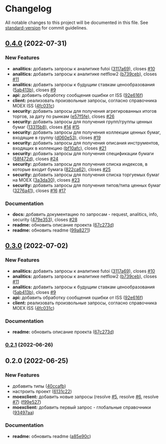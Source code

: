 # Changelog

All notable changes to this project will be documented in this file. See [standard-version](https://github.com/conventional-changelog/standard-version) for commit guidelines.

## [0.4.0](https://github.com/ArtMan-8/moex-iss-api/compare/v0.2.1...v0.4.0) (2022-07-31)


### New Features

* **analitics:** добавить запросы к аналитике futoi ([3117a69](https://github.com/ArtMan-8/moex-iss-api/commit/3117a696b50fb24f3f48f03e6050d6f222d993cb)), closes [#10](https://github.com/ArtMan-8/moex-iss-api/issues/10)
* **analitics:** добавить запросы к аналитике netflow2 ([b739ceb](https://github.com/ArtMan-8/moex-iss-api/commit/b739ceb828f313f6837d39d072cd2d6abfc02470)), closes [#11](https://github.com/ArtMan-8/moex-iss-api/issues/11)
* **analitics:** добавить запросы к будущим ставкам ценообразования ([5ab413b](https://github.com/ArtMan-8/moex-iss-api/commit/5ab413beca0b3d0d4d05c5145413f56db7bcf047)), closes [#9](https://github.com/ArtMan-8/moex-iss-api/issues/9)
* **api:** добавить обработку сообщения ошибки от ISS ([92e616f](https://github.com/ArtMan-8/moex-iss-api/commit/92e616f28e4ab4a0e70f6ca6483b9f6916c4234d))
* **client:** реализовать произвольные запросы, согласно справочника MOEX ISS ([4fc031c](https://github.com/ArtMan-8/moex-iss-api/commit/4fc031cc3c47e08c527815ca86cf3647aca33e13))
* **security:** добавить запросы для получения агрегированных итогов торгов, за дату по рынкам ([e57f5fe](https://github.com/ArtMan-8/moex-iss-api/commit/e57f5fe3dc220e60a6870fe168759ee336199519)), closes [#26](https://github.com/ArtMan-8/moex-iss-api/issues/26)
* **security:** добавить запросы для получения групп/группы ценных бумаг ([13315b8](https://github.com/ArtMan-8/moex-iss-api/commit/13315b8b91501138e764fb14e5960dc891cb8ca6)), closes [#14](https://github.com/ArtMan-8/moex-iss-api/issues/14) [#15](https://github.com/ArtMan-8/moex-iss-api/issues/15)
* **security:** добавить запросы для получения коллекции ценных бумаг, входящие в группу ([d060e53](https://github.com/ArtMan-8/moex-iss-api/commit/d060e533a86191e84a9fac88b5c0d610565bbad9)), closes [#19](https://github.com/ArtMan-8/moex-iss-api/issues/19)
* **security:** добавить запросы для получения описания инструментов, входящих в коллекцию ([bf10afc](https://github.com/ArtMan-8/moex-iss-api/commit/bf10afc045b0a0587539e7557728dcc8500849f5)), closes [#21](https://github.com/ArtMan-8/moex-iss-api/issues/21)
* **security:** добавить запросы для получения спецификации бумаги ([58f472d](https://github.com/ArtMan-8/moex-iss-api/commit/58f472da801b7ba043648849e5207b2dd777616f)), closes [#24](https://github.com/ArtMan-8/moex-iss-api/issues/24)
* **security:** добавить запросы для получения списка индексов, в которые входит бумага ([822ca62](https://github.com/ArtMan-8/moex-iss-api/commit/822ca629aca01c9ee4e05730dc1db1ebddd7afa8)), closes [#25](https://github.com/ArtMan-8/moex-iss-api/issues/25)
* **security:** добавить запросы для получения списка торгуемых бумаг на MOEX ([3a3da30](https://github.com/ArtMan-8/moex-iss-api/commit/3a3da30f5a071096e67dba55025fa110afc2f0ca)), closes [#23](https://github.com/ArtMan-8/moex-iss-api/issues/23)
* **security:** добавить запросы для получения типов/типа ценных бумаг ([3276a41](https://github.com/ArtMan-8/moex-iss-api/commit/3276a41236135cf879c0d5fdfd2a9a88df6768a7)), closes [#16](https://github.com/ArtMan-8/moex-iss-api/issues/16) [#17](https://github.com/ArtMan-8/moex-iss-api/issues/17)


### Documentation

* **docs:** добавить документацию по запросам - request, analitics, info, security ([479e353](https://github.com/ArtMan-8/moex-iss-api/commit/479e353d6a2e1dd7dd4bd14b26c069f317e36235)), closes [#28](https://github.com/ArtMan-8/moex-iss-api/issues/28)
* **readme:** обновить описание проекта ([67c273d](https://github.com/ArtMan-8/moex-iss-api/commit/67c273d6495f18752647aa6b2601080b0b8910e9))
* **readme:** обновить readme ([99a8271](https://github.com/ArtMan-8/moex-iss-api/commit/99a827199572d55581f02d51f2726f848f7c7b1a))

## [0.3.0](https://github.com/ArtMan-8/moex-iss-api/compare/v0.2.1...v0.3.0) (2022-07-02)


### New Features

* **analitics:** добавить запросы к аналитике futoi ([3117a69](https://github.com/ArtMan-8/moex-iss-api/commit/3117a696b50fb24f3f48f03e6050d6f222d993cb)), closes [#10](https://github.com/ArtMan-8/moex-iss-api/issues/10)
* **analitics:** добавить запросы к аналитике netflow2 ([b739ceb](https://github.com/ArtMan-8/moex-iss-api/commit/b739ceb828f313f6837d39d072cd2d6abfc02470)), closes [#11](https://github.com/ArtMan-8/moex-iss-api/issues/11)
* **analitics:** добавить запросы к будущим ставкам ценообразования ([5ab413b](https://github.com/ArtMan-8/moex-iss-api/commit/5ab413beca0b3d0d4d05c5145413f56db7bcf047)), closes [#9](https://github.com/ArtMan-8/moex-iss-api/issues/9)
* **api:** добавить обработку сообщения ошибки от ISS ([92e616f](https://github.com/ArtMan-8/moex-iss-api/commit/92e616f28e4ab4a0e70f6ca6483b9f6916c4234d))
* **client:** реализовать произвольные запросы, согласно справочника MOEX ISS ([4fc031c](https://github.com/ArtMan-8/moex-iss-api/commit/4fc031cc3c47e08c527815ca86cf3647aca33e13))


### Documentation

* **readme:** обновить описание проекта ([67c273d](https://github.com/ArtMan-8/moex-iss-api/commit/67c273d6495f18752647aa6b2601080b0b8910e9))

### [0.2.1](https://github.com/ArtMan-8/moex-iss-api/compare/v0.2.0...v0.2.1) (2022-06-26)

## 0.2.0 (2022-06-25)


### New Features

* добавить типы ([40ccafb](https://github.com/ArtMan-8/moex-iss-api/commit/40ccafbaba890b00cac4e6e3c93ae95449f005cc))
* настроить проект ([6131c22](https://github.com/ArtMan-8/moex-iss-api/commit/6131c22d4208085064359e878d4ef3f0ce3219ad))
* **moexclient:** добавить новые запросы (resolve [#5](https://github.com/ArtMan-8/moex-iss-api/issues/5), resolve [#6](https://github.com/ArtMan-8/moex-iss-api/issues/6), resolve [#7](https://github.com/ArtMan-8/moex-iss-api/issues/7)) ([f99e527](https://github.com/ArtMan-8/moex-iss-api/commit/f99e527bd618147274672bdf67ff91cabc40f7dd))
* **moexclient:** добавить первый запрос - глобальные справочники ([93497aa](https://github.com/ArtMan-8/moex-iss-api/commit/93497aaff5463f299df85223e2d52d9d0da9eba2))


### Documentation

* **readme:** обновить readme ([a85e90c](https://github.com/ArtMan-8/moex-iss-api/commit/a85e90c58ebe8e52970e2a3cf424fc9b883574bc))
